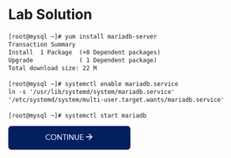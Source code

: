 # Lab Solution

    [root@mysql ~]# yum install mariadb-server
    Transaction Summary
    Install  1 Package  (+8 Dependent packages)
    Upgrade             ( 1 Dependent package)
    Total download size: 22 M

    [root@mysql ~]# systemctl enable mariadb.service
    ln -s '/usr/lib/systemd/system/mariadb.service' '/etc/systemd/system/multi-user.target.wants/mariadb.service'
  
    [root@mysql ~]# systemctl start mariadb

[![continue](./images/continue.png)](./2_Relational_Databases.md)
